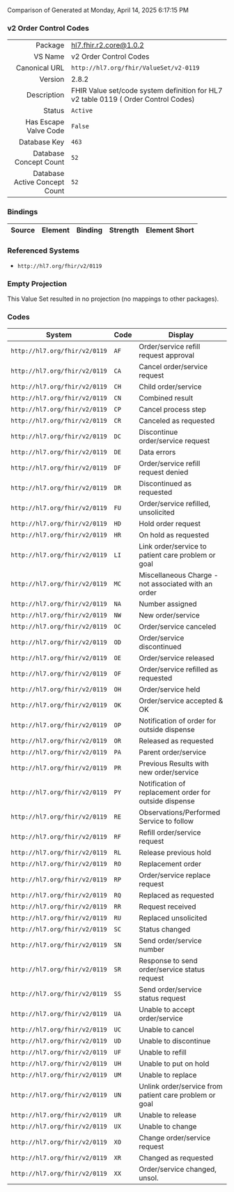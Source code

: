 Comparison of 
Generated at Monday, April 14, 2025 6:17:15 PM

### v2 Order Control Codes

|      |     |
| ---: | --- |
| Package | hl7.fhir.r2.core@1.0.2 |
| VS Name | v2 Order Control Codes |
| Canonical URL | `http://hl7.org/fhir/ValueSet/v2-0119` |
| Version | 2.8.2 |
| Description | FHIR Value set/code system definition for HL7 v2 table 0119 ( Order Control Codes) |
| Status | `Active` |
| Has Escape Valve Code | `False` |
| Database Key | `463` |
| Database Concept Count | `52` |
| Database Active Concept Count | `52` |
### Bindings

| Source | Element | Binding | Strength | Element Short |
| ------ | ------- | ------- | -------- | ------------- |

### Referenced Systems

* `http://hl7.org/fhir/v2/0119`
### Empty Projection

This Value Set resulted in no projection (no mappings to other packages).

### Codes

| System | Code | Display |
| ------ | ---- | ------- |
| `http://hl7.org/fhir/v2/0119` | `AF` | Order/service refill request approval |
| `http://hl7.org/fhir/v2/0119` | `CA` | Cancel order/service request |
| `http://hl7.org/fhir/v2/0119` | `CH` | Child order/service |
| `http://hl7.org/fhir/v2/0119` | `CN` | Combined result |
| `http://hl7.org/fhir/v2/0119` | `CP` | Cancel process step |
| `http://hl7.org/fhir/v2/0119` | `CR` | Canceled as requested |
| `http://hl7.org/fhir/v2/0119` | `DC` | Discontinue order/service request |
| `http://hl7.org/fhir/v2/0119` | `DE` | Data errors |
| `http://hl7.org/fhir/v2/0119` | `DF` | Order/service refill request denied |
| `http://hl7.org/fhir/v2/0119` | `DR` | Discontinued as requested |
| `http://hl7.org/fhir/v2/0119` | `FU` | Order/service refilled, unsolicited |
| `http://hl7.org/fhir/v2/0119` | `HD` | Hold order request |
| `http://hl7.org/fhir/v2/0119` | `HR` | On hold as requested |
| `http://hl7.org/fhir/v2/0119` | `LI` | Link order/service to patient care problem or goal |
| `http://hl7.org/fhir/v2/0119` | `MC` | Miscellaneous Charge - not associated with an order |
| `http://hl7.org/fhir/v2/0119` | `NA` | Number assigned |
| `http://hl7.org/fhir/v2/0119` | `NW` | New order/service |
| `http://hl7.org/fhir/v2/0119` | `OC` | Order/service canceled |
| `http://hl7.org/fhir/v2/0119` | `OD` | Order/service discontinued |
| `http://hl7.org/fhir/v2/0119` | `OE` | Order/service released |
| `http://hl7.org/fhir/v2/0119` | `OF` | Order/service refilled as requested |
| `http://hl7.org/fhir/v2/0119` | `OH` | Order/service held |
| `http://hl7.org/fhir/v2/0119` | `OK` | Order/service accepted & OK |
| `http://hl7.org/fhir/v2/0119` | `OP` | Notification of order for outside dispense |
| `http://hl7.org/fhir/v2/0119` | `OR` | Released as requested |
| `http://hl7.org/fhir/v2/0119` | `PA` | Parent order/service |
| `http://hl7.org/fhir/v2/0119` | `PR` | Previous Results with new order/service |
| `http://hl7.org/fhir/v2/0119` | `PY` | Notification of replacement order for outside dispense |
| `http://hl7.org/fhir/v2/0119` | `RE` | Observations/Performed Service to follow |
| `http://hl7.org/fhir/v2/0119` | `RF` | Refill order/service request |
| `http://hl7.org/fhir/v2/0119` | `RL` | Release previous hold |
| `http://hl7.org/fhir/v2/0119` | `RO` | Replacement order |
| `http://hl7.org/fhir/v2/0119` | `RP` | Order/service replace request |
| `http://hl7.org/fhir/v2/0119` | `RQ` | Replaced as requested |
| `http://hl7.org/fhir/v2/0119` | `RR` | Request received |
| `http://hl7.org/fhir/v2/0119` | `RU` | Replaced unsolicited |
| `http://hl7.org/fhir/v2/0119` | `SC` | Status changed |
| `http://hl7.org/fhir/v2/0119` | `SN` | Send order/service number |
| `http://hl7.org/fhir/v2/0119` | `SR` | Response to send order/service status request |
| `http://hl7.org/fhir/v2/0119` | `SS` | Send order/service status request |
| `http://hl7.org/fhir/v2/0119` | `UA` | Unable to accept order/service |
| `http://hl7.org/fhir/v2/0119` | `UC` | Unable to cancel |
| `http://hl7.org/fhir/v2/0119` | `UD` | Unable to discontinue |
| `http://hl7.org/fhir/v2/0119` | `UF` | Unable to refill |
| `http://hl7.org/fhir/v2/0119` | `UH` | Unable to put on hold |
| `http://hl7.org/fhir/v2/0119` | `UM` | Unable to replace |
| `http://hl7.org/fhir/v2/0119` | `UN` | Unlink order/service from patient care problem or goal |
| `http://hl7.org/fhir/v2/0119` | `UR` | Unable to release |
| `http://hl7.org/fhir/v2/0119` | `UX` | Unable to change |
| `http://hl7.org/fhir/v2/0119` | `XO` | Change order/service request |
| `http://hl7.org/fhir/v2/0119` | `XR` | Changed as requested |
| `http://hl7.org/fhir/v2/0119` | `XX` | Order/service changed, unsol. |
